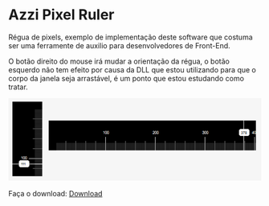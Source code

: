 # Azzi Pixel Ruler
Régua de pixels, exemplo de implementação deste software que costuma ser uma ferramente de auxilio para desenvolvedores de Front-End.

O botão direito do mouse irá mudar a orientação da régua, o botão esquerdo não tem efeito por causa da DLL que estou utilizando para que o corpo da janela seja arrastável, é um ponto que estou estudando como tratar.

![Imagem com o print da Régua](imgs/print.png)

Faça o download:
[Download](https://github.com/lordazzi/Azzi-Pixel-Ruler/raw/master/dist/Azzi%20Pixel%20Ruler.zip)